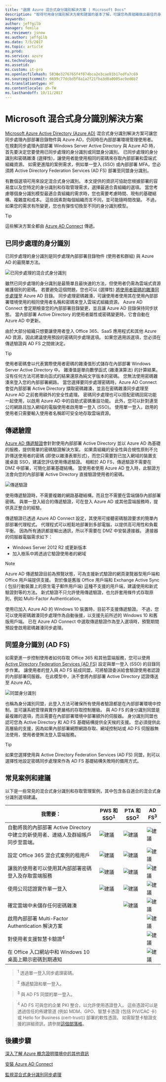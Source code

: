 ```yaml
---
title: "選擇 Azure 混合式身分識別解決方案 | Microsoft Docs"
description: "取得可用身分識別解決方案和建議的基本了解，可讓您為貴組織做出最佳的身分識別控管決策。"
keywords: 
author: jeffgilb
manager: femila
ms.reviewer: jsnow
ms.author: jeffgilb
ms.date: 7/5/2017
ms.topic: article
ms.prod: 
ms.service: azure
ms.technology: 
ms.assetid: 
ms.custom: it-pro
ms.openlocfilehash: 5838e3276765f4f074bca2e3cae81b17edfa7c69
ms.sourcegitcommit: 6699c77dcbd5f8a1a2f21fba3d0a0005ac9ed6b7
ms.translationtype: HT
ms.contentlocale: zh-TW
ms.lasthandoff: 10/11/2017
---
```

# <a name="microsoft-hybrid-identity-solutions"></a>Microsoft 混合式身分識別解決方案
[Microsoft Azure Active Directory (Azure AD)](https://docs.microsoft.com/azure/active-directory/active-directory-whatis) 混合式身分識別解決方案可讓您同步處理內部部署目錄物件與 Azure AD，仍同時在內部部署環境管理使用者。 在規劃同步處理內部部署 Windows Server Active Directory 與 Azure AD 時，首先要決定您要使用已同步處理的身分識別或同盟身分識別。 已同步處理的身分識別和密碼雜湊 (選擇性)，讓使用者能使用相同的密碼來存取內部部署和雲端式組織資源。 如需更進階的案例需求，例如單一登入 (SSO) 或內部部署 MFA，您必須將 Active Directory Federation Services (AD FS) 部署至同盟身分識別。 

有數個選項可用來設定混合式身分識別。 本文提供的資訊可協助您根據部署的容易度以及您特定的身分識別和存取管理需求，選擇最適合貴組織的選項。 當您考慮哪個身分識別模型最適合貴組織的需求時，您也需要考慮時間、現有的基礎結構、複雜度和成本。 這些因素對每個組織而言不同，並可能隨時間改變。 不過，如果您的需求有所變更，您也有彈性切換至不同的身分識別模型。

> [!TIP]
> 這些解決方案全都由 [Azure AD Connect](https://docs.microsoft.com/azure/active-directory/connect/active-directory-aadconnect) 傳遞。

## <a name="synchronized-identity"></a>已同步處理的身分識別 
已同步處理的身分識別是同步處理內部部署目錄物件 (使用者和群組) 與 Azure AD 的最簡單方法。 

![已同步處理的混合式身分識別](./media/choose-hybrid-identity-solution/synchronized-identity.png)

雖然已同步處理的身分識別是最簡單且最快速的方法，但使用者仍需為雲端式資源維護個別的密碼。 若要避免這個問題，您也可以 (選擇性) [將使用者密碼的雜湊同步處理](https://docs.microsoft.com/azure/active-directory/connect/active-directory-aadconnectsync-implement-password-synchronization#what-is-password-synchronization)至 Azure AD 目錄。 同步處理密碼雜湊，可讓使用者使用其在使用內部部署環境使用的相同使用者名稱和密碼來登入雲端式組織資源。 Azure AD Connect 會定期檢查您的內部部署目錄變更，並且讓 Azure AD 目錄保持同步狀態。 當內部部署 Active Directory 的使用者屬性或密碼變更時，它會自動在 Azure AD 中更新。 

由於大部分組織只想要讓使用者登入 Office 365、SaaS 應用程式和其他 Azure AD 資源，因此建議使用預設的密碼同步處理選項。 如果您適用該選項，您必須在傳遞驗證與 AD FS 之間做決定。

> [!TIP]
> 使用者密碼會以代表實際使用者密碼的雜湊值形式儲存在內部部署 Windows Server Active Directory 中。 雜湊值是單向數學函式 (雜湊演算法) 的計算結果。 沒有任何方法可將單向函式的結果還原為純文字版本的密碼。 您無法使用密碼雜湊來登入您的內部部署網路。 當您選擇要同步處理密碼時，Azure AD Connect 會從內部部署 Active Directory 擷取密碼雜湊，並且在密碼雜湊同步處理至 Azure AD 之前套用額外的安全性處理。 密碼同步處理也可以搭配密碼回寫功能一起使用，以啟用 Azure AD 中的自助式密碼重設功能。 此外，您可以針對連至公司網路且加入網域的電腦使用者啟用單一登入 (SSO)。 使用單一登入，啟用的使用者只需要輸入使用者名稱即可安全地存取雲端資源。 

## <a name="pass-through-authentication"></a>傳遞驗證
[Azure AD 傳遞驗證](https://docs.microsoft.com/azure/active-directory/connect/active-directory-aadconnect-pass-through-authentication)會針對使用內部部署 Active Directory 並以 Azure AD 為基礎的服務，提供簡單的密碼驗證解決方案。 如果貴組織的安全性與合規性原則不允許傳送使用者的密碼 (即使以雜湊表單形式)，而您只需要對已加入網域的裝置支援桌面 SSO，建議您評估使用傳遞驗證。 相較於 AD FS，傳遞驗證不需要在 DMZ 中部署，可簡化部署基礎結構。 當使用者使用 Azure AD 登入時，此驗證方法會向您的內部部署 Active Directory 直接驗證使用者的密碼。

![傳遞驗證](./media/choose-hybrid-identity-solution/pass-through-authentication.png)

使用傳遞驗證時，不需要複雜的網路基礎結構，而且您不需要在雲端儲存內部部署密碼。 與單一登入結合的傳遞驗證，可在登入 Azure AD 或其他雲端服務時，提供真正整合的經驗。

傳遞驗證已透過 Azure AD Connect 設定，其使用可接聽密碼驗證要求的簡單內部部署代理程式。 代理程式可以輕鬆地部署到多部電腦，以提供高可用性和負載平衡。 因為所有通訊都是輸出通訊，所以不需要在 DMZ 中安裝連接器。 連接器的伺服器電腦需求如下：

- Windows Server 2012 R2 或更新版本
- 加入樹系中將透過它驗證使用者的網域

> [!NOTE]
> Azure AD 傳遞驗證目前為預覽狀態，可為支援新式驗證的網頁瀏覽器型用戶端和 Office 用戶端提供支援。 對於像是舊版 Office 用戶端和 Exchange Active Sync ( 包括行動裝置上的原生電子郵件用戶端) 這種不支援的用戶端，建議使用和新式驗證對等的方法。 新式驗證不只允許使用傳遞驗證，也允許套用條件式存取原則，例如 Multi-Factor Authentication。 

使用已加入 Azure AD 的 Windows 10 裝置時，目前不支援傳遞驗證。 不過，您可以使用密碼雜湊同步處理作為自動後援，以支援先前所述的 Windows 10 和舊版用戶端。 已在 Azure AD Connect 中選取傳遞驗證作為登入選項時，預覽期間預設會啟用密碼雜湊同步處理。


## <a name="federated-identity-ad-fs"></a>同盟身分識別 (AD FS)
如需更進一步控制使用者如何存取 Office 365 和其他雲端服務，您可以使用 [Active Directory Federation Services (AD FS)](https://docs.microsoft.com/windows-server/identity/ad-fs/overview/whats-new-active-directory-federation-services-windows-server-2016) 設定與單一登入 (SSO) 的目錄同步作業。 讓使用者的登入與 AD FS 結成同盟，可將驗證委派給會驗證使用者認證的內部部署伺服器。 在此模型中，決不會將內部部署 Active Directory 認證傳送至 Azure AD。

![同盟身分識別](./media/choose-hybrid-identity-solution/federated-identity.png)

也稱為身分識別同盟，此登入方法可確保所有使用者驗證都是在內部部署環境中控制，並可讓系統管理員實作更嚴格的存取控制層級。 與 AD FS 的身分識別同盟是最複雜的選項，而且需要在內部部署環境中部署額外的伺服器。 身分識別同盟也認可您為 Active Directory 和 AD FS 基礎結構提供全天候的支援。 您必須提供此高層級的支援，因為如果內部部署網際網路存取、網域控制站或 AD FS 伺服器無法使用，使用者便無法登入雲端服務。

> [!TIP]
> 如果您選擇使用與 Active Directory Federation Services (AD FS) 同盟，則可以選擇性地設定密碼同步處理來作為 AD FS 基礎結構失敗時的備用方式。


## <a name="common-scenarios-and-recommendations"></a>常見案例和建議
以下是一些常見的混合式身分識別和存取管理案例，其中包含各自適合的混合式身分識別選項建議。

|我需要：|PWS 和 SSO<sup>1</sup>| PTA 和 SSO<sup>2</sup> | AD FS<sup>3</sup>|
|-----|-----|-----|-----|
|自動將我的內部部署 Active Directory 中建立的新使用者、連絡人及群組帳戶同步至雲端。|![建議](./media/choose-hybrid-identity-solution/ic195031.png)| ![建議](./media/choose-hybrid-identity-solution/ic195031.png) |![建議](./media/choose-hybrid-identity-solution/ic195031.png)|
|設定 Office 365 混合式案例的租用戶|![建議](./media/choose-hybrid-identity-solution/ic195031.png)| ![建議](./media/choose-hybrid-identity-solution/ic195031.png) |![建議](./media/choose-hybrid-identity-solution/ic195031.png)|
|讓我的使用者可以使用其內部部署密碼登入及存取雲端服務|![建議](./media/choose-hybrid-identity-solution/ic195031.png)| ![建議](./media/choose-hybrid-identity-solution/ic195031.png) |![建議](./media/choose-hybrid-identity-solution/ic195031.png)|
|使用公司認證實作單一登入|![建議](./media/choose-hybrid-identity-solution/ic195031.png)| ![建議](./media/choose-hybrid-identity-solution/ic195031.png) |![建議](./media/choose-hybrid-identity-solution/ic195031.png)|
|確定雲端中未儲存任何密碼雜湊| |![建議](./media/choose-hybrid-identity-solution/ic195031.png)|![建議](./media/choose-hybrid-identity-solution/ic195031.png)|
|啟用內部部署 Multi-Factor Authentication 解決方案| | |![建議](./media/choose-hybrid-identity-solution/ic195031.png)|
|對使用者支援智慧卡驗證<sup>4</sup>| | |![建議](./media/choose-hybrid-identity-solution/ic195031.png)|
|在 Office 入口網站中和 Windows 10 桌面上顯示密碼到期通知| | |![建議](./media/choose-hybrid-identity-solution/ic195031.png)|

> <sup>1</sup> 透過單一登入同步處理密碼。 

> <sup>2</sup> 傳遞驗證和單一登入。 

> <sup>3</sup> 與 AD FS 同盟的單一登入。

> <sup>4</sup> AD FS 可與您的企業 PKI 整合，以允許使用憑證登入。 這些憑證可以是透過信任的佈建管道 (例如 MDM、GPO、智慧卡憑證 (包括 PIV/CAC 卡) 或 Hello for Business (cert-trust)) 部署的軟性憑證。 如需智慧卡驗證支援的詳細資訊，請參閱[這個部落格](https://blogs.msdn.microsoft.com/samueld/2016/07/19/adfs-certauth-aad-o365/)。


## <a name="next-steps"></a>後續步驟
[深入了解 Azure 概念證明環境中的其他資訊](https://aka.ms/aad-poc)

[安裝 Azure AD Connect](http://go.microsoft.com/fwlink/?LinkId=615771)

[監視混合式身分識別同步處理](https://docs.microsoft.com/azure/active-directory/connect-health/active-directory-aadconnect-health)

